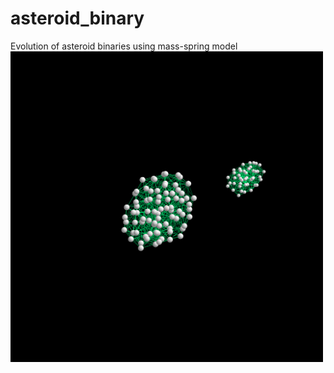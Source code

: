 # asteroid_binary
Evolution of asteroid binaries using mass-spring model
<br>
<img title="A simulation of a Binary" alt="Alt text" src="/bin_sim.png" width="500">

